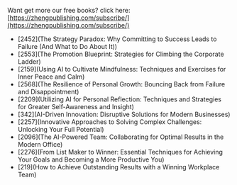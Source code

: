 
Want get more our free books? click here: [https://zhengpublishing.com/subscribe/](https://zhengpublishing.com/subscribe/)

- [2452](The Strategy Paradox: Why Committing to Success Leads to Failure (And What to Do About It))
- [2553](The Promotion Blueprint: Strategies for Climbing the Corporate Ladder)
- [2159](Using AI to Cultivate Mindfulness: Techniques and Exercises for Inner Peace and Calm)
- [2568](The Resilience of Personal Growth: Bouncing Back from Failure and Disappointment)
- [2209](Utilizing AI for Personal Reflection: Techniques and Strategies for Greater Self-Awareness and Insight)
- [342](AI-Driven Innovation: Disruptive Solutions for Modern Businesses)
- [2257](Innovative Approaches to Solving Complex Challenges: Unlocking Your Full Potential)
- [2096](The AI-Powered Team: Collaborating for Optimal Results in the Modern Office)
- [2276](From List Maker to Winner: Essential Techniques for Achieving Your Goals and Becoming a More Productive You)
- [219](How to Achieve Outstanding Results with a Winning Workplace Team)

